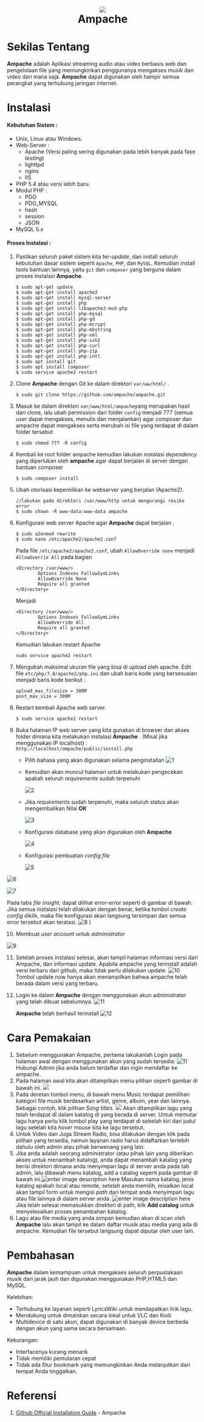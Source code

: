 <h1 align="center">
  <img src="https://user-images.githubusercontent.com/60166802/111296442-14087800-867f-11eb-85c0-6422e8fa8999.png" >
  <br>Ampache</br>
</h1>

# Sekilas Tentang

**Ampache** adalah Aplikasi streaming audio atau video berbasis web dan pengelolaan file yang memungkinkan penggunanya mengakses musik dan video dari mana saja. **Ampache** dapat digunakan oleh hampir semua perangkat yang terhubung jaringan internet.

# Instalasi
#### Kebutuhan Sistem :
- Unix, Linux atau Windows.
- Web-Server :
	- Apache (Versi paling sering digunakan pada lebih banyak pada fase *testing*)
	- lighttpd
	- nginx
	- IIS
- PHP 5.4 atau versi lebih baru.
- Modul PHP :
	- PDO
	- PDO_MYSQL
	- hash
	- session
	- JSON
- MySQL 5.x

#### Proses Instalasi :

1. Pastikan seluruh paket sistem kita ter-*update*, dan install seluruh kebutuhan dasar sistem seperti `Apache`, `PHP`, dan `MySQL`. Kemudian install tools bantuan lainnya, yaitu `git` dan `composer` yang berguna dalam proses instalasi **Ampache**.
    ```
    $ sudo apt-get update
    $ sudo apt-get install apache2
    $ sudo apt-get install mysql-server
    $ sudo apt-get install php
    $ sudo apt-get install libapache2-mod-php
    $ sudo apt-get install php-mysql
    $ sudo apt-get install php-gd
    $ sudo apt-get install php-mcrypt
    $ sudo apt-get install php-mbstring
    $ sudo apt-get install php-xml
    $ sudo apt-get install php-ssh2
    $ sudo apt-get install php-curl
    $ sudo apt-get install php-zip
    $ sudo apt-get install php-intl
    $ sudo apt install git
    $ sudo apt install composer
    $ sudo service apache2 restart
    ```
2. Clone **Ampache** dengan Git ke dalam direktori `var/ww/html/` .
    ```
    $ sudo git clone https://github.com/ampache/ampache.git
    ```
3.  Masuk ke dalam direktori `var/www/html/ampache`yang merupakan hasil dari  clone, lalu ubah permission dari folder `config` menjadi 777 (semua *user* dapat mengakses, menulis dan menjalankan) agar composer dan ampache dapat mengakses serta merubah isi file yang terdapat di dalam folder tersebut
	```
	$ sudo chmod 777 -R config
	```



 4. Kembali ke root folder ampache kemudian lakukan instalasi *dependency* yang diperlukan oleh  **ampache** agar dapat berjalan di server dengan bantuan composer
	```
	$ sudo composer install
	```

 5. Ubah otorisasi kepemilikan ke webserver yang berjalan (Apache2).
    ```
    //lakukan pada direktori /var/www/http untuk mengurangi resiko error
    $ sudo chown -R www-data:www-data ampache
    ```



6. Konfigurasi web server Apache agar **Ampache** dapat berjalan .
    ```
    $ sudo a2enmod rewrite
    $ sudo nano /etc/apache2/apache2.conf
	```
	Pada file `/etc/apache2/apache2.conf`, ubah `AllowOverride none` menjadi `AllowOverrie All`  pada bagian
	```
	<Directory /var/www/>
	        Options Indexes FollowSymLinks
	        AllowOverride None
	        Require all granted
	</Directory>
    ```
    Menjadi
    ```
	<Directory /var/www/>
	        Options Indexes FollowSymLinks
	        AllowOverride All
	        Require all granted
	</Directory>
    ```
	Kemudian lakukan restart Apache
	```
	sudo service apache2 restart
	```

7. Mengubah maksimal ukuran file yang bisa di upload oleh apache.
  Edit file `etc/php/7.0/apache2/php.ini` dan ubah baris kode yang bersesuaian menjadi baris kode berikut :
    ```
    upload_max_filesize = 300M
    post_max_size = 300M
    ```

8. Restart kembali Apache web server.
    ```
    $ sudo service apache2 restart
    ```

9. Buka halaman IP web server yang kita gunakan di browser dan akses folder dimana kita melakukan instalasi **Ampache** .
	(Misal jika menggunakan IP localhost) : ``http://localhost/ampache/public/install.php``

    - Pilih bahasa yang akan digunakan selama penginstallan
      ![1](https://raw.githubusercontent.com/wiki/ampache/ampache/images/ampache_installation_01.png)

    - Kemudian akan muncul halaman untuk melakukan pengecekan apakah seluruh *requirements* sudah terpenuhi

      ![2](https://i.pinimg.com/originals/7c/a8/e8/7ca8e8ccb01f01a561241e8e09f16eed.png)

    - Jika *requirements* sudah terpenuhi, maka seluruh status akan mengembalikan Nilai **OK**

      ![3](https://i.pinimg.com/originals/ce/64/91/ce64917e2617e8623d6176943a4f65dc.png)

    - Konfigurasi database yang akan digunakan oleh **Ampache**

      ![4](https://i.pinimg.com/originals/65/94/91/659491e8b7cca85cb44eff7cb46910c4.png)

    - Konfigurasi pembuatan *config file*

      ![5](https://i.pinimg.com/originals/94/e1/56/94e156de32e99c67bc92657649d3c577.png)

![6](https://i.pinimg.com/originals/9e/58/67/9e58676b4fbf301012a569c167de99ea.png)

![7](https://i.pinimg.com/originals/37/91/7d/37917dffa04b701c2a6c2d37c47e69bc.png)

Pada tabs *file insight*, dapat dilihat error-error seperti di gambar di bawah. Jika semua instalasi telah dilakukan dengan benar, ketika tombol *create config* diklik, maka file konfigurasi akan langsung tersimpan dan semua error tersebut akan teratasi.
![8](https://user-images.githubusercontent.com/60166802/111440967-6f973c00-8739-11eb-82bd-9787da5f00bb.jpeg)
)


  10. Membuat *user account* untuk *administrator*

   ![9](https://i.pinimg.com/originals/f0/f2/6a/f0f26a01c4efdb156f52fa6874e7cf52.png)

11. Setelah proses instalasi selesai, akan tampil halaman informasi versi dari Ampache, dan informasi update. Apabila ampache yang terinstall adalah versi terbaru dari github, maka tidak perlu dilakukan update.
    ![10](https://i.pinimg.com/originals/d3/f5/19/d3f519f844e2e1b444f742c7e883154b.png)
	Tombol update now hanya akan menampilkan bahwa ampache telah berada dalam versi yang terbaru.
12. Login ke dalam **Ampache** dengan menggunakan akun administrator yang telah dibuat sebelumnya.
	![11](https://i.pinimg.com/originals/93/59/f9/9359f99e0d8b61054df058761485aa02.png)

	**Ampache** telah berhasil terinstall
	![12](https://i.pinimg.com/originals/d0/a1/09/d0a109b5572d4715fb93b4de9d299934.png)

# Cara Pemakaian

1. Sebelum menggunakan Ampache, pertama lakukanlah Login pada halaman awal dengan menggunakan akun yang sudah tersedia:
![11](https://user-images.githubusercontent.com/60166802/111445921-73798d00-873e-11eb-965b-7b9bdc7b3f3f.PNG)
Hubungi Admin jika anda belum terdaftar dan ingin mendaftar ke ampache.
2. Pada halaman awal kita akan ditampilkan menu pilihan seperti gambar di bawah ini.
![](https://user-images.githubusercontent.com/60166802/111445985-7f654f00-873e-11eb-85f1-d4a9d8d7e621.PNG)
3. Pada deretan tombol menu, di bawah menu Music terdapat pemilihan kategori file musik berdasarkan artist, genre, album, year dan lainnya. Sebagai contoh, klik pilihan *Song titles*. ![](https://user-images.githubusercontent.com/60166802/111446001-84c29980-873e-11eb-8ee0-7b055568e705.PNG)
Akan ditampilkan lagu yang telah terdapat di dalam katalog di yang berada di server. Untuk memutar lagu hanya perlu klik tombol play yang terdapat di sebelah kiri dari judul lagu setelah kita *hover* mouse kita ke lagu tersebut.
4. Untuk Video dan Juga Stream Radio, bisa dilakukan dengan klik pada pilihan yang tersedia, namun layanan radio harus didaftarkan terlebih dahulu oleh admin atau pihak  berwenang yang lain.
5. Jika anda adalah seorang administrator (atau pihak lain yang diberikan akses untuk menambah katalog), anda dapat menambah katalog yang berisi direktori dimana anda menyimpan lagu di server anda pada  tab admin, lalu dibawah menu katalog, add a catalog seperti pada gambar di bawah ini.![enter image description here](https://user-images.githubusercontent.com/60166802/111446050-91df8880-873e-11eb-9e45-3d882a4a733f.PNG)
Masukan nama katalog, jenis katalog apakah local atau remote, setelah anda memilih, misalkan local akan tampil form untuk mengisi *path* dari tempat anda menyimpan lagu atau file lainnya di dalam server anda.
![enter image description here](https://user-images.githubusercontent.com/60166802/111446084-9ad05a00-873e-11eb-8f6a-c935932e8791.PNG)
Jika telah selesai memasukkan direktori di path, klik **Add catalog** untuk menyelesaikan proses penambahan katalog.
6. Lagu atau file media yang anda simpan kemudian akan di scan oleh **Ampache** lalu akan tampil ke dalam daftar musik atau media yang ada di ampache. Kemudian file tersebut langsung dapat diputar oleh user lain.

# Pembahasan
**Ampache** dalam kemampuan untuk mengakses seluruh perpustakaan musik dari jarak jauh dan digunakan menggunakan PHP,HTML5 dan MySQL.  <br>

Kelebihan: <br/>
- Terhubung ke layanan seperti LyricsWiki untuk mendapatkan lirik lagu.
- Mendukung untuk dimainkan secara lokal untuk VLC dan Kodi
- Multidevice di satu akun, dapat digunakan di banyak device berbeda dengan akun yang sama secara bersamaan.


Kekurangan: <br>
- Interfacenya kurang menarik
- Tidak memiliki pemutaran cepat
- Tidak ada fitur bookmark yang memungkinkan Anda melanjutkan dari tempat Anda tinggalkan.


# Referensi

1. [Github Official Installation Guide](https://github.com/ampache/ampache/wiki/Installation) - Ampache
